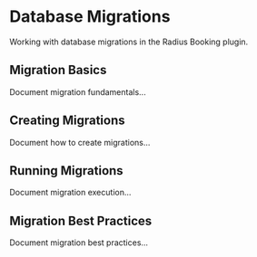 # Database Migrations

Working with database migrations in the Radius Booking plugin.

## Migration Basics

Document migration fundamentals...

## Creating Migrations

Document how to create migrations...

## Running Migrations

Document migration execution...

## Migration Best Practices

Document migration best practices...